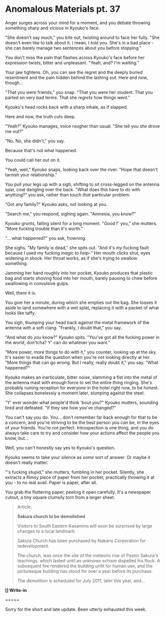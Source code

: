 # Anomalous Materials pt. 37

Anger surges across your mind for a moment, and you debate throwing something sharp and *vicious* in Kyouko's face.

"She doesn't say much," you bite out, twisting around to face her fully. "She doesn't even like to talk about it. I mean, I *told* you. She's in a bad place - she can barely manage two sentences about *you* before stopping."

You don't miss the pain that flashes across Kyouko's face before her expression twists, bitter and unpleasant. "Yeah, and? I'm waiting."

Your jaw tightens. Oh, you can see the regret and the deeply buried resentment and the pain hidden behind the lashing out. Here and now, though...

"That you were friends," you snap. "That you were her student. That you parted on very bad terms. That she *regrets* how things went."

Kyouko's head rocks back with a sharp inhale, as if slapped.

Here and now, the truth cuts deep.

"Yeah?" Kyouko manages, voice rougher than usual. "She tell you *she* drove me out?"

"No. No, she didn't," you say.

Because that's not what happened.

You could call her out on it.

"Yeah, well," Kyouko snaps, looking back over the river. "Hope that doesn't tarnish your relationship."

You pull your legs up with a sigh, shifting to sit cross-legged on the antenna spar, coat dangling over the back. "What does this have to do with anything?" you ask, rather than touch *that* particular problem.

"Got any family?" Kyouko asks, not looking at you.

"Search me," you respond, sighing again. "Amnesia, you know?"

Kyouko grunts, falling silent for a long moment. "Good f' you," she mutters. "More fucking trouble than it's worth."

"... what happened?" you ask, frowning.

She sighs. "My family is dead," she spits out. "And it's *my* fucking fault because *I* used my fucking *magic* to *help-*" Her mouth clicks shut, eyes widening in shock. Her throat works, as if she's trying to swallow something.

Jamming her hand roughly into her pocket, Kyouko produces that plastic bag and starts shoving food into her mouth, barely pausing to chew before swallowing in convulsive gulps.

Well, there it is.

You give her a minute, during which she empties out the bag. She tosses it aside to land somewhere with a wet splat, replacing it with a packet of what looks like taffy.

You sigh, thumping your head back against the metal framework of the antenna with a soft clang. "Frankly, I doubt that," you say.

"And what do *you* know?" Kyouko spits. "You've got all the fucking power in the world, don'tcha? Y' can do whatever you want."

"More power, more things to do with it," you counter, looking up at the sky. It's easier to evade the question when you're not looking directly at her. "More things that can go wrong. But I really, really doubt it," you say. "What happened?"

Kyouko makes an inarticulate, bitter noise, slamming a fist into the metal of the antenna mast with enough force to set the entire thing ringing. She's probably ruining reception for everyone in the hotel right now, to be honest. She collapses bonelessly a moment later, slumping against the steel.

"Y' ever wonder what people'd think 'bout you?" Kyouko mutters, sounding tired and defeated. "If they see how you've changed?"

You can't say you do. You... don't remember far back enough for that to be a concern, and you're striving to be the best person you *can* be, in the eyes of your friends. You're not perfect. Introspection is one thing, and you *do* always take care to try and consider how your actions affect the people you know, but...

Well, you can't honestly say yes to Kyouko's question.

Kyouko seems to take your silence as *some* sort of answer. Or maybe it doesn't really matter.

"'s fucking stupid," she mutters, fumbling in her pocket. Silently, she extracts a flimsy piece of paper from her pocket, practically throwing it at you - to no real avail. Paper is paper, after all.

You grab the fluttering paper, peeling it open carefully. It's a newspaper cutout, a tiny square clumsily torn from a larger sheet.

> Article:
>
> **Sakura church to be demolished**
>
> Visitors to South Eastern Kasamino will soon be surprised by large changes to a local landmark.
>
> Sakura Church has been purchased by Nakano Corporation for redevelopment.
>
> The church, was once the site of the meteoric rise of Pastor Sakura's teachings, which lasted until an unknown schism dispelled his flock. A subsequent fire rendered the building unfit for human use, and the picturesque building has stood for over a year before its purchase.
>
> The demolition is scheduled for July 2011, later this year, and...

**\[] Write-in**

\=====​

Sorry for the short and late update. Been utterly exhausted this week.
